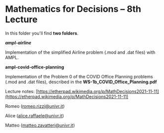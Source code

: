 # Mathematics for Decisions – 8th Lecture

In this folder you'll find **two folders**.

***ampl-airline***

Implementation of the simplified Airline problem (.mod and .dat files) with AMPL.

**ampl-covid-office-planning** 

Implementation of the Problem 0 of the COVID Office Planning problems (.mod and .dat files), described in the **WS-1b\_COVID\_Office\_Planning.pdf**

Lecture notes: [https://etherpad.wikimedia.org/p/MathDecisions2021-11-11](https://etherpad.wikimedia.org/p/MathDecisions2021-11-11)

Romeo (romeo.rizzi@univr.it)

Alice (alice.raffaele@univr.it)

Matteo (matteo.zavatteri@univr.it)
